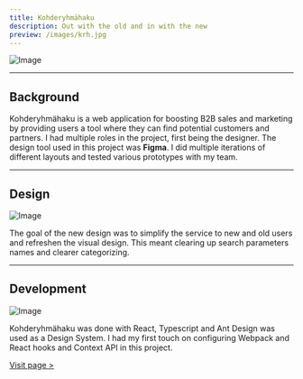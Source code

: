 ```yaml
---
title: Kohderyhmähaku
description: Out with the old and in with the new
preview: /images/krh.jpg
---
```


![Image](/images/krh_desktop_mobile.jpg)

---

## Background

Kohderyhmähaku is a web application for boosting B2B sales and marketing by providing users a tool where they can find potential customers and partners.
I had multiple roles in the project, first being the designer. The design tool used in this project was **Figma**. I did multiple iterations of different layouts and tested various prototypes with my team.

---

## Design

![Image](/images/krh_desktop.jpg)

The goal of the new design was to simplify the service to new and old users and refreshen the visual design. This meant clearing up search parameters names and clearer categorizing.

---

## Development

![Image](/images/krh_frontpage.jpg)

Kohderyhmähaku was done with React, Typescript and Ant Design was used as a Design System. I had my first touch on configuring Webpack and React hooks and Context API in this project.

[Visit page >](https://tietopalvelut.almatalent.fi/kohderyhmahaku/)
